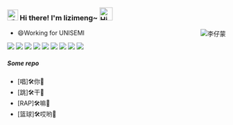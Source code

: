 <h3>
  <img src="https://media.giphy.com/media/hvRJCLFzcasrR4ia7z/giphy.gif" width="25" alt="手势">
  Hi there! I'm lizimeng~ 
  <img src="https://emojis.slackmojis.com/emojis/images/1588866973/8934/hellokittydance.gif?1588866973" alt="Hi" width="30" />
</h3>

<a href="[http://172.21.213.232:9000/lizimeng](https://github.com/lizimeng996)">
  <div align="right" >
    <img align="right" src="https://count.getloli.com/get/@:lizimeng996?theme=rule34" alt="李仔蒙" />
  </div>
</a>

<!-- ======================================= -->

* 😄Working for UNISEMI

<!-- ======================================= -->

![](https://img.shields.io/badge/c%2B%2B-yellow?logo=cplusplus) ![](https://img.shields.io/badge/QT-4FC08D?logo=qt&labelColor=ffffff) ![](https://img.shields.io/badge/-Github_Actions-2088FF?style=flat-square&logo=github-actions&logoColor=white) ![](https://img.shields.io/badge/-Tampermonkey-black?style=flat-square&logo=Tampermonkey&labelColor=black&color=00485B) ![](https://img.shields.io/badge/-KaliLinux-white?style=flat-square&logo=KaliLinux&logoColor=white&color=blue) ![](https://img.shields.io/badge/-MySQL-white?style=flat-square&logo=MySQL&logoColor=white&color=fff&labelColor=4479A1) ![](https://img.shields.io/badge/-CodePen-white?style=flat-square&logo=CodePen&logoColor=white&color=000)  ![](https://img.shields.io/badge/-Docker-white?style=flat-square&logo=Docker&labelColor=2496ED&color=2496ED&logoColor=white) ![](https://img.shields.io/badge/-Bilibili-white?style=flat-square&logo=Bilibili&labelColor=00A1D6&logoColor=white)

<!-- ======================================= -->

##### Some repo 

* [唱]🛠️你🧰
* [跳]🛠️干🧰 
* [RAP]🛠️嘛🧰 
* [篮球]🛠️哎哟🧰
